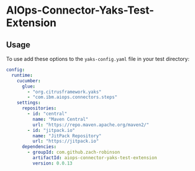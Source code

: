 # AIOps-Connector-Yaks-Test-Extension

## Usage

To use add these options to the `yaks-config.yaml` file in your test directory:

```yaml
config:
  runtime:
    cucumber:
      glue:
        - "org.citrusframework.yaks"
        - "com.ibm.aiops.connectors.steps"
    settings:
      repositories:
        - id: "central"
          name: "Maven Central"
          url: "https://repo.maven.apache.org/maven2/"
        - id: "jitpack.io"
          name: "JitPack Repository"
          url: "https://jitpack.io"
      dependencies:
        - groupId: com.github.zach-robinson
          artifactId: aiops-connector-yaks-test-extension
          version: 0.0.13
```